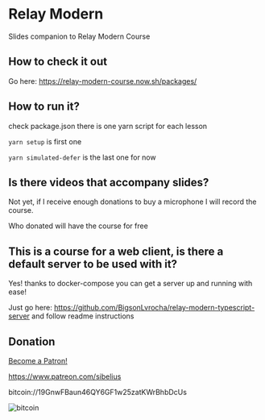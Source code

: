 # Relay Modern

Slides companion to Relay Modern Course

## How to check it out

Go here: https://relay-modern-course.now.sh/packages/

## How to run it?

check package.json there is one yarn script for each lesson

`yarn setup` is first one

`yarn simulated-defer` is the last one for now

## Is there videos that accompany slides?
Not yet, if I receive enough donations to buy a microphone I will record the course.

Who donated will have the course for free

## This is a course for a web client, is there a default server to be used with it?
Yes! thanks to docker-compose you can get a server up and running with ease!

Just go here: https://github.com/BigsonLvrocha/relay-modern-typescript-server and follow readme instructions

## Donation

<a href="https://www.patreon.com/bePatron?u=15063401" data-patreon-widget-type="become-patron-button">Become a Patron!</a>

https://www.patreon.com/sibelius

bitcoin://19GnwFBaun46QY6GF1w25zatKWrBhbDcUs

![bitcoin](./img/sibelius.jpg)
